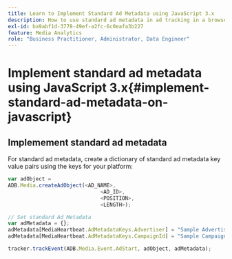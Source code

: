 ```yaml
---
title: Learn to Implement Standard Ad Metadata using JavaScript 3.x
description: How to use standard ad metadata in ad tracking in a browser using JavaScript 3.x apps.
exl-id: ba9abf1d-3778-49ef-a2fc-6c0eafa3b227
feature: Media Analytics
role: "Business Practitioner, Administrator, Data Engineer"
---
```

# Implement standard ad metadata using JavaScript 3.x{#implement-standard-ad-metadata-on-javascript}

## Implemement standard ad metadata

For standard ad metadata, create a dictionary of standard ad metadata key value pairs using the keys for your platform:

```js
var adObject =
ADB.Media.createAdObject(<AD_NAME>,
                              <AD_ID>,
                              <POSITION>,
                              <LENGTH>);

// Set standard Ad Metadata
var adMetadata = {};
adMetadata[MediaHeartbeat.AdMetadataKeys.Advertiser] = "Sample Advertiser";
adMetadata[MediaHeartbeat.AdMetadataKeys.CampaignId] = "Sample Campaign";

tracker.trackEvent(ADB.Media.Event.AdStart, adObject, adMetadata);
```
